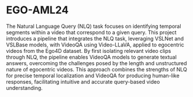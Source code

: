 # EGO-AML24

The Natural Language Query (NLQ) task focuses on identifying temporal segments within a video that correspond to a given query. This project introduces a pipeline that integrates the NLQ task, leveraging VSLNet and VSLBase models, with VideoQA using Video-LLaVA, applied to egocentric videos from the Ego4D dataset. By first isolating relevant video clips through NLQ, the pipeline enables VideoQA models to generate textual answers, overcoming the challenges posed by the length and unstructured nature of egocentric videos. This approach combines the strengths of NLQ for precise temporal localization and VideoQA for producing human-like responses, facilitating intuitive and accurate query-based video understanding.